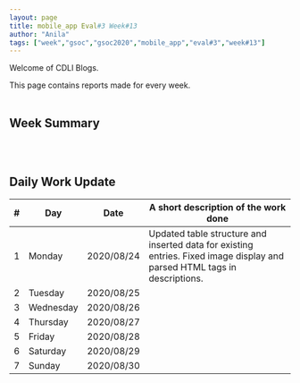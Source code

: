 ```yaml
---
layout: page
title: mobile_app Eval#3 Week#13
author: "Anila"
tags: ["week","gsoc","gsoc2020","mobile_app","eval#3","week#13"]
---
```

Welcome of CDLI Blogs.

This page contains reports made for every week.<br><br>

## Week Summary

<br><br> 


## Daily Work Update

|\#|Day|Date|A short description of the work done|  
|---	|---	|---	|---	|  
|1   	| Monday 	|   2020/08/24	|Updated table structure and inserted data for existing entries. Fixed image display and parsed HTML tags in descriptions.  	|  
|2   	| Tuesday  	|   2020/08/25	|   	|  
|3   	| Wednesday  	|  2020/08/26 	|   	|  
|4   	| Thursday  	|   2020/08/27	|   	|  
|5   	| Friday  	|   2020/08/28	|   	|  
|6   	| Saturday  	|   2020/08/29	|   	|  
|7   	| Sunday  	|   2020/08/30	|   	|  
